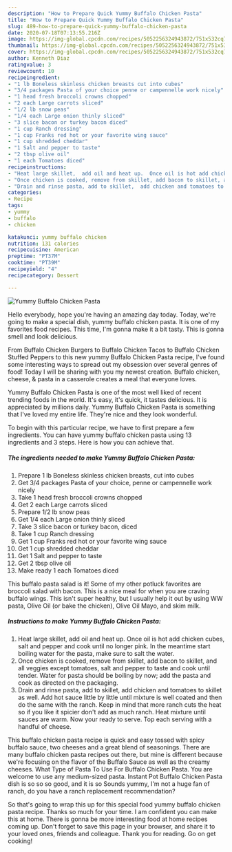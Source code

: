 ```yaml
---
description: "How to Prepare Quick Yummy Buffalo Chicken Pasta"
title: "How to Prepare Quick Yummy Buffalo Chicken Pasta"
slug: 489-how-to-prepare-quick-yummy-buffalo-chicken-pasta
date: 2020-07-18T07:13:55.216Z
image: https://img-global.cpcdn.com/recipes/5052256324943872/751x532cq70/yummy-buffalo-chicken-pasta-recipe-main-photo.jpg
thumbnail: https://img-global.cpcdn.com/recipes/5052256324943872/751x532cq70/yummy-buffalo-chicken-pasta-recipe-main-photo.jpg
cover: https://img-global.cpcdn.com/recipes/5052256324943872/751x532cq70/yummy-buffalo-chicken-pasta-recipe-main-photo.jpg
author: Kenneth Diaz
ratingvalue: 3
reviewcount: 10
recipeingredient:
- "1 lb Boneless skinless chicken breasts cut into cubes"
- "3/4 packages Pasta of your choice penne or campennelle work nicely"
- "1 head fresh broccoli crowns chopped"
- "2 each Large carrots sliced"
- "1/2 lb snow peas"
- "1/4 each Large onion thinly sliced"
- "3 slice bacon or turkey bacon diced"
- "1 cup Ranch dressing"
- "1 cup Franks red hot or your favorite wing sauce"
- "1 cup shredded cheddar"
- "1 Salt and pepper to taste"
- "2 tbsp olive oil"
- "1 each Tomatoes diced"
recipeinstructions:
- "Heat large skillet,  add oil and heat up.  Once oil is hot add chicken cubes, salt and pepper and cook until no longer pink. In the meantime start boiling water for the pasta, make sure to salt the water."
- "Once chicken is cooked, remove from skillet, add bacon to skillet, and all veggies except tomatoes, salt and pepper to taste and cook until tender.  Water for pasta should be boiling by now; add the pasta and cook as directed on the packaging."
- "Drain and rinse pasta, add to skillet,  add chicken and tomatoes to skillet as well.  Add hot sauce little by little until mixture is well coated and then do the same with the ranch.  Keep in mind that more ranch cuts the heat so if you like it spicier don&#39;t add as much ranch.  Heat mixture until sauces are warm.  Now your ready to serve.  Top each serving with a handful of cheese."
categories:
- Recipe
tags:
- yummy
- buffalo
- chicken

katakunci: yummy buffalo chicken 
nutrition: 131 calories
recipecuisine: American
preptime: "PT37M"
cooktime: "PT39M"
recipeyield: "4"
recipecategory: Dessert

---
```



![Yummy Buffalo Chicken Pasta](https://img-global.cpcdn.com/recipes/5052256324943872/751x532cq70/yummy-buffalo-chicken-pasta-recipe-main-photo.jpg)

Hello everybody, hope you're having an amazing day today. Today, we're going to make a special dish, yummy buffalo chicken pasta. It is one of my favorites food recipes. This time, I'm gonna make it a bit tasty. This is gonna smell and look delicious.

From Buffalo Chicken Burgers to Buffalo Chicken Tacos to Buffalo Chicken Stuffed Peppers to this new yummy Buffalo Chicken Pasta recipe, I&#39;ve found some interesting ways to spread out my obsession over several genres of food! Today I will be sharing with you my newest creation. Buffalo chicken, cheese, &amp; pasta in a casserole creates a meal that everyone loves.

Yummy Buffalo Chicken Pasta is one of the most well liked of recent trending foods in the world. It's easy, it's quick, it tastes delicious. It is appreciated by millions daily. Yummy Buffalo Chicken Pasta is something that I've loved my entire life. They're nice and they look wonderful.


To begin with this particular recipe, we have to first prepare a few ingredients. You can have yummy buffalo chicken pasta using 13 ingredients and 3 steps. Here is how you can achieve that.

<!--inarticleads1-->

##### The ingredients needed to make Yummy Buffalo Chicken Pasta:

1. Prepare 1 lb Boneless skinless chicken breasts, cut into cubes
1. Get 3/4 packages Pasta of your choice, penne or campennelle work nicely
1. Take 1 head fresh broccoli crowns chopped
1. Get 2 each Large carrots sliced
1. Prepare 1/2 lb snow peas
1. Get 1/4 each Large onion thinly sliced
1. Take 3 slice bacon or turkey bacon, diced
1. Take 1 cup Ranch dressing
1. Get 1 cup Franks red hot or your favorite wing sauce
1. Get 1 cup shredded cheddar
1. Get 1 Salt and pepper to taste
1. Get 2 tbsp olive oil
1. Make ready 1 each Tomatoes diced


This buffalo pasta salad is it! Some of my other potluck favorites are broccoli salad with bacon. This is a nice meal for when you are craving buffalo wings. This isn&#39;t super healthy, but I usually help it out by using WW pasta, Olive Oil (or bake the chicken), Olive Oil Mayo, and skim milk. 

<!--inarticleads2-->

##### Instructions to make Yummy Buffalo Chicken Pasta:

1. Heat large skillet,  add oil and heat up.  Once oil is hot add chicken cubes, salt and pepper and cook until no longer pink. In the meantime start boiling water for the pasta, make sure to salt the water.
1. Once chicken is cooked, remove from skillet, add bacon to skillet, and all veggies except tomatoes, salt and pepper to taste and cook until tender.  Water for pasta should be boiling by now; add the pasta and cook as directed on the packaging.
1. Drain and rinse pasta, add to skillet,  add chicken and tomatoes to skillet as well.  Add hot sauce little by little until mixture is well coated and then do the same with the ranch.  Keep in mind that more ranch cuts the heat so if you like it spicier don&#39;t add as much ranch.  Heat mixture until sauces are warm.  Now your ready to serve.  Top each serving with a handful of cheese.


This buffalo chicken pasta recipe is quick and easy tossed with spicy buffalo sauce, two cheeses and a great blend of seasonings. There are many buffalo chicken pasta recipes out there, but mine is different because we&#39;re focusing on the flavor of the Buffalo Sauce as well as the creamy cheeses. What Type of Pasta To Use For Buffalo Chicken Pasta. You are welcome to use any medium-sized pasta. Instant Pot Buffalo Chicken Pasta dish is so so so good, and it is so Sounds yummy, I&#39;m not a huge fan of ranch, do you have a ranch replacement recommendation? 

So that's going to wrap this up for this special food yummy buffalo chicken pasta recipe. Thanks so much for your time. I am confident you can make this at home. There is gonna be more interesting food at home recipes coming up. Don't forget to save this page in your browser, and share it to your loved ones, friends and colleague. Thank you for reading. Go on get cooking!
